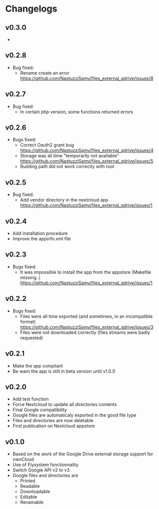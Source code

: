 # Changelogs
## v0.3.0
-

## v0.2.8
- Bug fixed:
    - Rename create an error https://github.com/NastuzziSamy/files_external_gdrive/issues/8

## v0.2.7
- Bug fixed:
    - In certain php version, some functions returned errors

## v0.2.6
- Bugs fixed:
    - Correct Oauth2 grant bug https://github.com/NastuzziSamy/files_external_gdrive/issues/4
    - Storage was all time "temporarily not available" https://github.com/NastuzziSamy/files_external_gdrive/issues/5
    - Building path did not work correctly with root

## v0.2.5
- Bug fixed:
    - Add vendor directory in the nextcloud app https://github.com/NastuzziSamy/files_external_gdrive/issues/1

## v0.2.4
- Add installation procedure
- Improve the appinfo.xml file

## v0.2.3
- Bugs fixed:
    - It was impossible to install the app from the appstore (Makefile missing..) https://github.com/NastuzziSamy/files_external_gdrive/issues/1

## v0.2.2
- Bugs fixed:
    - Files were all time exported (and sometimes, in an incompatible format) https://github.com/NastuzziSamy/files_external_gdrive/issues/3
    - Files were not downloaded correctly (files streams were badly requested)

## v0.2.1
- Make the app compliant
- Be warn the app is still in beta version until v1.0.0

## v0.2.0
- Add test function
- Force Nextcloud to update all directories contents
- Final Google compatibility
- Google files are automaticaly exported in the good file type
- Files and directories are now deletable
- First publication on Nextcloud appstore

## v0.1.0
- Based on the work of the Google Drive external storage support for ownCloud
- Use of Flysystem fonctionnality
- Switch Google API v2 to v3
- Google files and directories are
    - Printed
    - Readable
    - Downloadable
    - Editable
    - Renamable
